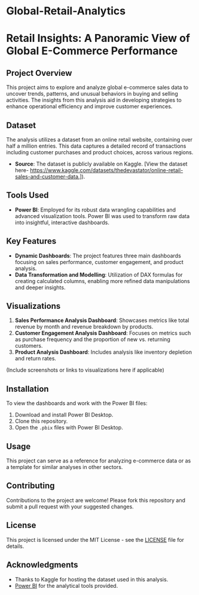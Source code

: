 # Global-Retail-Analytics

# Retail Insights: A Panoramic View of Global E-Commerce Performance

## Project Overview
This project aims to explore and analyze global e-commerce sales data to uncover trends, patterns, and unusual behaviors in buying and selling activities. The insights from this analysis aid in developing strategies to enhance operational efficiency and improve customer experiences.

## Dataset
The analysis utilizes a dataset from an online retail website, containing over half a million entries. This data captures a detailed record of transactions including customer purchases and product choices, across various regions.

- **Source**: The dataset is publicly available on Kaggle. [View the dataset here- https://www.kaggle.com/datasets/thedevastator/online-retail-sales-and-customer-data.]).

## Tools Used
- **Power BI**: Employed for its robust data wrangling capabilities and advanced visualization tools. Power BI was used to transform raw data into insightful, interactive dashboards.

## Key Features
- **Dynamic Dashboards**: The project features three main dashboards focusing on sales performance, customer engagement, and product analysis.
- **Data Transformation and Modelling**: Utilization of DAX formulas for creating calculated columns, enabling more refined data manipulations and deeper insights.

## Visualizations
1. **Sales Performance Analysis Dashboard**: Showcases metrics like total revenue by month and revenue breakdown by products.
2. **Customer Engagement Analysis Dashboard**: Focuses on metrics such as purchase frequency and the proportion of new vs. returning customers.
3. **Product Analysis Dashboard**: Includes analysis like inventory depletion and return rates.

(Include screenshots or links to visualizations here if applicable)

## Installation
To view the dashboards and work with the Power BI files:
1. Download and install Power BI Desktop.
2. Clone this repository.
3. Open the `.pbix` files with Power BI Desktop.

## Usage
This project can serve as a reference for analyzing e-commerce data or as a template for similar analyses in other sectors.

## Contributing
Contributions to the project are welcome! Please fork this repository and submit a pull request with your suggested changes.

## License
This project is licensed under the MIT License - see the [LICENSE](LICENSE) file for details.

## Acknowledgments
- Thanks to Kaggle for hosting the dataset used in this analysis.
- [Power BI](https://powerbi.microsoft.com/) for the analytical tools provided.
